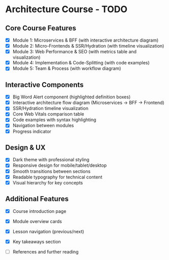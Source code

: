 # Architecture Course - TODO

## Core Course Features
- [x] Module 1: Microservices & BFF (with interactive architecture diagram)
- [x] Module 2: Micro-Frontends & SSR/Hydration (with timeline visualization)
- [x] Module 3: Web Performance & SEO (with metrics table and visualization)
- [x] Module 4: Implementation & Code-Splitting (with code examples)
- [x] Module 5: Team & Process (with workflow diagram)

## Interactive Components
- [x] Big Word Alert component (highlighted definition boxes)
- [x] Interactive architecture flow diagram (Microservices -> BFF -> Frontend)
- [x] SSR/Hydration timeline visualization
- [x] Core Web Vitals comparison table
- [x] Code examples with syntax highlighting
- [x] Navigation between modules
- [x] Progress indicator

## Design & UX
- [x] Dark theme with professional styling
- [x] Responsive design for mobile/tablet/desktop
- [x] Smooth transitions between sections
- [x] Readable typography for technical content
- [x] Visual hierarchy for key concepts

## Additional Features
- [x] Course introduction page
- [x] Module overview cards
- [x] Lesson navigation (previous/next)
- [x] Key takeaways section
- [ ] References and further reading

